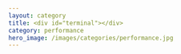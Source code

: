 ```yaml
---
layout: category
title: <div id="terminal"></div>
category: performance
hero_image: /images/categories/performance.jpg
---
```

